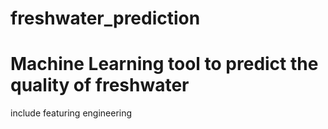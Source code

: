# freshwater_prediction
# Machine Learning tool to predict the quality of freshwater

include featuring engineering 
